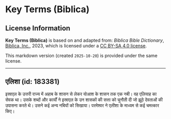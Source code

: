 # Key Terms (Biblica)

## License Information

**Key Terms (Biblica)** is based on and adapted from: _Biblica Bible Dictionary_, [Biblica, Inc.](https://www.biblica.com/), 2023, which is licensed under a [CC BY-SA 4.0 license](https://creativecommons.org/licenses/by-sa/4.0/legalcode.en).

This markdown version (created `2025-10-20`) is provided under the same license.



--------------------------------

## एलिशा (id: 183381)

इस्राएल के उत्तरी राज्य में अहाब के शासन से लेकर योआश के शासन तक एक नबी। वह एलियाह का सेवक था। उसके शब्दों और कार्यों ने इस्राएल के उन शासकों की सत्ता को चुनौती दी जो झूठे देवताओं की उपासना करते थे। उसने कई अन्य नबियों को सिखाया। परमेश्वर ने एलीशा के माध्यम से कई चमत्कार किए।


